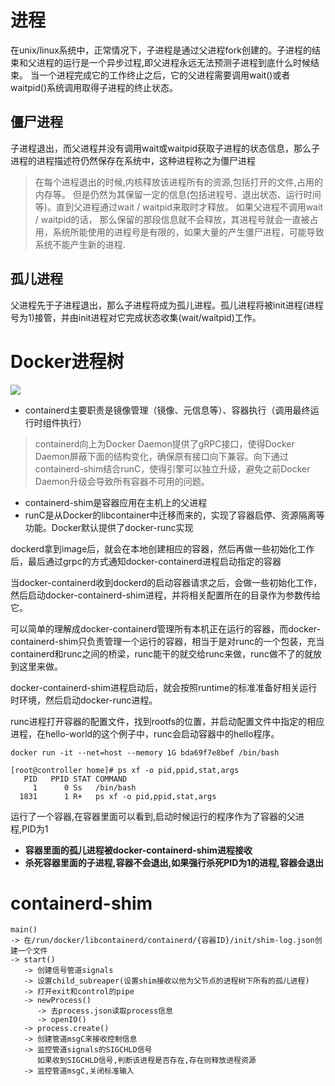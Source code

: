 
# 进程

在unix/linux系统中，正常情况下，子进程是通过父进程fork创建的。子进程的结束和父进程的运行是一个异步过程,即父进程永远无法预测子进程到底什么时候结束。 当一个进程完成它的工作终止之后，它的父进程需要调用wait()或者waitpid()系统调用取得子进程的终止状态。

## 僵尸进程

子进程退出，而父进程并没有调用wait或waitpid获取子进程的状态信息，那么子进程的进程描述符仍然保存在系统中，这种进程称之为僵尸进程

> 在每个进程退出的时候,内核释放该进程所有的资源,包括打开的文件,占用的内存等。 但是仍然为其保留一定的信息(包括进程号、退出状态、运行时间等)。直到父进程通过wait / waitpid来取时才释放。 如果父进程不调用wait / waitpid的话， 那么保留的那段信息就不会释放，其进程号就会一直被占用，系统所能使用的进程号是有限的，如果大量的产生僵尸进程，可能导致系统不能产生新的进程.

## 孤儿进程

父进程先于子进程退出，那么子进程将成为孤儿进程。孤儿进程将被init进程(进程号为1)接管，并由init进程对它完成状态收集(wait/waitpid)工作。



# Docker进程树

![](http://ata2-img.cn-hangzhou.img-pub.aliyun-inc.com/5e0ea99909d34a2df356ba6c6c426f8c)

- containerd主要职责是镜像管理（镜像、元信息等）、容器执行（调用最终运行时组件执行）
> containerd向上为Docker Daemon提供了gRPC接口，使得Docker Daemon屏蔽下面的结构变化，确保原有接口向下兼容。向下通过containerd-shim结合runC，使得引擎可以独立升级，避免之前Docker Daemon升级会导致所有容器不可用的问题。

- containerd-shim是容器应用在主机上的父进程
- runC是从Docker的libcontainer中迁移而来的，实现了容器启停、资源隔离等功能。Docker默认提供了docker-runc实现

dockerd拿到image后，就会在本地创建相应的容器，然后再做一些初始化工作后，最后通过grpc的方式通知docker-containerd进程启动指定的容器

当docker-containerd收到dockerd的启动容器请求之后，会做一些初始化工作，然后启动docker-containerd-shim进程，并将相关配置所在的目录作为参数传给它。

可以简单的理解成docker-containerd管理所有本机正在运行的容器，而docker-containerd-shim只负责管理一个运行的容器，相当于是对runc的一个包装，充当containerd和runc之间的桥梁，runc能干的就交给runc来做，runc做不了的就放到这里来做。

docker-containerd-shim进程启动后，就会按照runtime的标准准备好相关运行时环境，然后启动docker-runc进程。

runc进程打开容器的配置文件，找到rootfs的位置，并启动配置文件中指定的相应进程，在hello-world的这个例子中，runc会启动容器中的hello程序。


```
docker run -it --net=host --memory 1G bda69f7e8bef /bin/bash

[root@controller home]# ps xf -o pid,ppid,stat,args
   PID   PPID STAT COMMAND
     1      0 Ss   /bin/bash
  1831      1 R+   ps xf -o pid,ppid,stat,args
```

运行了一个容器,在容器里面可以看到,启动时候运行的程序作为了容器的父进程,PID为1

- **容器里面的孤儿进程被docker-containerd-shim进程接收**
- **杀死容器里面的子进程,容器不会退出,如果强行杀死PID为1的进程,容器会退出**



# containerd-shim

```
main()
-> 在/run/docker/libcontainerd/containerd/{容器ID}/init/shim-log.json创建一个文件
-> start()
   -> 创建信号管道signals
   -> 设置child_subreaper(设置shim接收以他为父节点的进程树下所有的孤儿进程)
   -> 打开exit和control的pipe
   -> newProcess()
      -> 去process.json读取process信息
      -> openIO() 
   -> process.create()
   -> 创建管道msgC来接收控制信息
   -> 监控管道signals的SIGCHLD信号
      如果收到SIGCHLD信号,判断该进程是否存在,存在则释放进程资源
   -> 监控管道msgC,关闭标准输入
```
